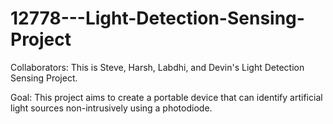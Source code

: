 # 12778---Light-Detection-Sensing-Project

Collaborators: This is Steve, Harsh, Labdhi, and Devin's Light Detection Sensing Project. 

Goal: This project aims to create a portable device that can identify artificial light sources non-intrusively using a photodiode.
